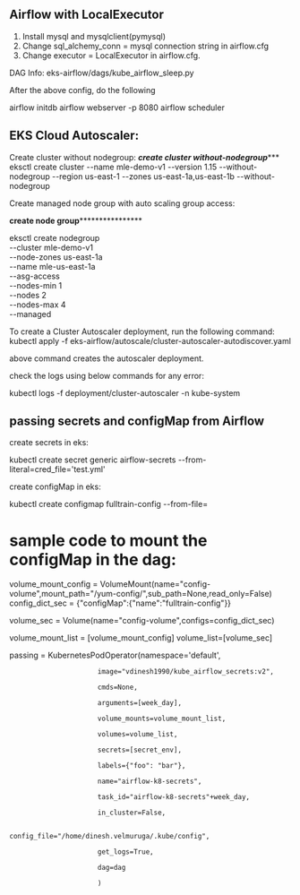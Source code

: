 ## Airflow with LocalExecutor

1. Install mysql and mysqlclient(pymysql)
2. Change sql_alchemy_conn = mysql connection string in airflow.cfg
3. Change executor = LocalExecutor in airflow.cfg.
  
DAG Info:
eks-airflow/dags/kube_airflow_sleep.py

After the above config, do the following

airflow initdb
airflow webserver -p 8080
airflow scheduler


## EKS Cloud Autoscaler:

Create cluster without nodegroup:
*****************************create cluster without-nodegroup********************************
eksctl create cluster --name mle-demo-v1 --version 1.15 --without-nodegroup --region us-east-1 --zones us-east-1a,us-east-1b --without-nodegroup

Create managed node group with auto scaling group access:

******************************create node group**********************************************

eksctl create nodegroup \
--cluster mle-demo-v1 \
--node-zones us-east-1a \
--name mle-us-east-1a \
--asg-access \
--nodes-min 1 \
--nodes 2 \
--nodes-max 4 \
--managed

To create a Cluster Autoscaler deployment, run the following command:
kubectl apply -f eks-airflow/autoscale/cluster-autoscaler-autodiscover.yaml

above command creates the autoscaler deployment.

check the logs using below commands for any error:

kubectl logs -f deployment/cluster-autoscaler -n kube-system

## passing secrets and configMap from Airflow

create secrets in eks:

kubectl create secret generic airflow-secrets --from-literal=cred_file='test.yml'

create configMap in eks:

kubectl create configmap fulltrain-config --from-file=<local path of config file>
  
# sample code to mount the configMap in the dag:

volume_mount_config = VolumeMount(name="config-volume",mount_path="/yum-config/",sub_path=None,read_only=False)
config_dict_sec  = {"configMap":{"name":"fulltrain-config"}}

volume_sec = Volume(name="config-volume",configs=config_dict_sec)

volume_mount_list = [volume_mount_config]
volume_list=[volume_sec]

passing = KubernetesPodOperator(namespace='default',

                          image="vdinesh1990/kube_airflow_secrets:v2",

                          cmds=None,

                          arguments=[week_day],

                          volume_mounts=volume_mount_list,

                          volumes=volume_list,

                          secrets=[secret_env],

                          labels={"foo": "bar"},

                          name="airflow-k8-secrets",

                          task_id="airflow-k8-secrets"+week_day,

                          in_cluster=False,

                          config_file="/home/dinesh.velmuruga/.kube/config",

                          get_logs=True,

                          dag=dag

                          )




